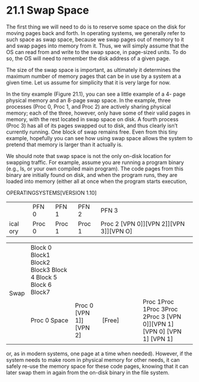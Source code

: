 # 21.1 Swap Space  

The first thing we will need to do is to reserve some space on the disk for moving pages back and forth. In operating systems, we generally refer to such space as swap space, because we swap pages out of memory to it and swap pages into memory from it. Thus, we will simply assume that the OS can read from and write to the swap space, in page-sized units. To do so, the OS will need to remember the disk address of a given page.  

The size of the swap space is important, as ultimately it determines the maximum number of memory pages that can be in use by a system at a given time. Let us assume for simplicity that it is very large for now.  

In the tiny example (Figure 21.1), you can see a little example of a 4- page physical memory and an 8-page swap space. In the example, three processes (Proc 0, Proc 1, and Proc 2) are actively sharing physical memory; each of the three, however, only have some of their valid pages in memory, with the rest located in swap space on disk. A fourth process (Proc 3) has all of its pages swapped out to disk, and thus clearly isn’t currently running. One block of swap remains free. Even from this tiny example, hopefully you can see how using swap space allows the system to pretend that memory is larger than it actually is.  

We should note that swap space is not the only on-disk location for swapping traffic. For example, assume you are running a program binary (e.g., ls, or your own compiled main program). The code pages from this binary are initially found on disk, and when the program runs, they are loaded into memory (either all at once when the program starts execution,  

OPERATINGSYSTEMS[VERSION 1.10]  

<html><body><table><tr><td></td><td>PFN 0</td><td>PFN 1</td><td>PFN 2</td><td>PFN 3</td></tr><tr><td>ical ory</td><td>Proc 0</td><td>Proc 1</td><td>Proc 1</td><td>Proc 2 [VPN 0]][VPN 2]][VPN 3]][VPN O]</td></tr></table></body></html>  

<html><body><table><tr><td rowspan="2">Swap</td><td>Block 0 Block1 Block2 Block3 Block 4 Block 5 Block 6 Block7</td><td></td><td></td><td></td><td></td><td></td><td></td><td></td></tr><tr><td>Proc 0 Space</td><td>Proc 0 [VPN 1]][VPN 2]</td><td>[Free]</td><td></td><td></td><td></td><td>Proc 1Proc 1Proc 3Proc 2Proc 3 [VPN 0]][VPN 1] [VPN 0] [VPN 1] [VPN 1]</td><td></td></tr></table></body></html>  

or, as in modern systems, one page at a time when needed). However, if the system needs to make room in physical memory for other needs, it can safely re-use the memory space for these code pages, knowing that it can later swap them in again from the on-disk binary in the file system.  

